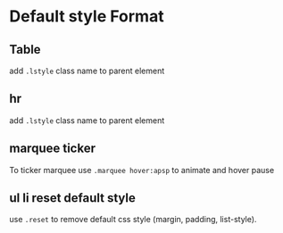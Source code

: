 # Default style Format

## Table

add `.lstyle` class name to parent element

## hr

add `.lstyle` class name to parent element

## marquee ticker

To ticker marquee use `.marquee hover:apsp` to animate and hover pause

## ul li reset default style

use `.reset` to remove default css style (margin, padding, list-style).
